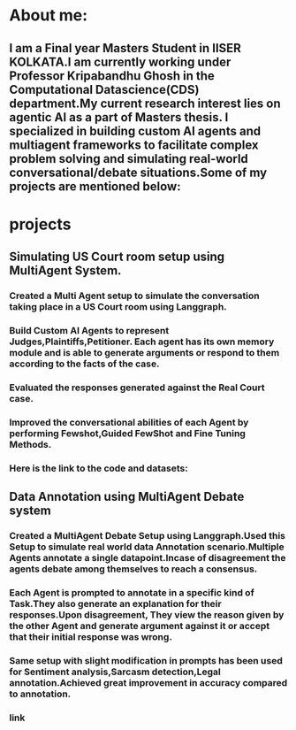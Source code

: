 # About me:
##  I am a Final year Masters Student in IISER KOLKATA.I am currently working under Professor Kripabandhu Ghosh in the Computational Datascience(CDS) department.My current research interest lies on agentic AI as a part of Masters thesis. I specialized in building custom AI agents and  multiagent frameworks to facilitate complex problem solving and simulating real-world conversational/debate situations.Some of my projects are mentioned below:

# projects
## Simulating US Court room setup using MultiAgent System.
### Created a Multi Agent setup to simulate the conversation taking place in a US Court room using Langgraph.
### Build Custom AI Agents to represent Judges,Plaintiffs,Petitioner. Each agent has its own memory module and is able to generate arguments or respond to them according to the facts of the case.
### Evaluated the responses generated against the Real Court case.
### Improved the conversational abilities of each Agent by performing Fewshot,Guided FewShot and Fine Tuning Methods. 
### Here is the link to the code and datasets:
## Data Annotation using MultiAgent Debate system
### Created a MultiAgent Debate Setup using Langgraph.Used this Setup to simulate real world data Annotation scenario.Multiple Agents  annotate a single datapoint.Incase of disagreement the agents debate among themselves to reach a consensus.
### Each Agent is prompted to annotate in a specific kind of Task.They also generate an explanation for their responses.Upon disagreement, They view the reason given by the other Agent and generate argument against it or accept that their initial response was wrong.
### Same setup with slight modification in prompts has been used for Sentiment analysis,Sarcasm detection,Legal annotation.Achieved great improvement in accuracy compared to annotation.


###
### link




